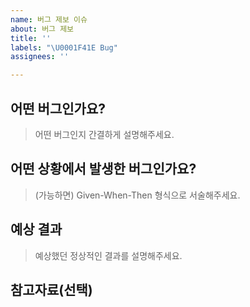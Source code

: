 ```yaml
---
name: 버그 제보 이슈
about: 버그 제보
title: ''
labels: "\U0001F41E Bug"
assignees: ''

---
```


## 어떤 버그인가요?
> 어떤 버그인지 간결하게 설명해주세요.

## 어떤 상황에서 발생한 버그인가요?
> (가능하면) Given-When-Then 형식으로 서술해주세요.

## 예상 결과
> 예상했던 정상적인 결과를 설명해주세요.

## 참고자료(선택)
